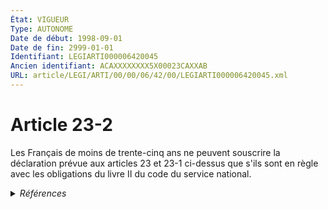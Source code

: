 ```yaml
---
État: VIGUEUR
Type: AUTONOME
Date de début: 1998-09-01
Date de fin: 2999-01-01
Identifiant: LEGIARTI000006420045
Ancien identifiant: ACAXXXXXXXX5X00023CAXXAB
URL: article/LEGI/ARTI/00/00/06/42/00/LEGIARTI000006420045.xml
---
```


<h1>Article 23-2</h1>

Les Français de moins de trente-cinq ans ne peuvent souscrire la déclaration
prévue aux articles 23 et 23-1 ci-dessus que s'ils sont en règle avec les
obligations du livre II du code du service national.


<details>
  <summary><em>Références</em></summary>

  <h2>Articles faisant référence à l'article</h2>
  
  <ul>
    <li>
      <a href="https://legal.tricoteuses.fr//redirection/LEGIARTI000006419958?vers=git&vers=legifrance">Code civil - article 23 AUTONOME VIGUEUR, en vigueur depuis le 1993-07-23</a> CITATION cible
    </li>
    <li>
      <a href="https://legal.tricoteuses.fr//redirection/LEGIARTI000006419970?vers=git&vers=legifrance">Code civil - article 23-1 AUTONOME VIGUEUR, en vigueur depuis le 1993-07-23</a> CITATION cible
    </li>
    <li>
      <a href="https://legal.tricoteuses.fr//redirection/LEGIARTI000006284541?vers=git&vers=legifrance">LOI no 98-170 du 16 mars 1998 relative à la nationalité - article 19 ENTIEREMENT_MODIF</a> MODIFICATION cible
    </li>
  </ul>
  
  <h2>Textes faisant référence à l'article</h2>
  
  <ul>
    <li>
      <a href="https://legal.tricoteuses.fr//redirection/JORFTEXT000000362019?vers=git&vers=legifrance">LOI n° 93-933 du 22 juillet 1993 réformant le droit de la nationalité</a> CODIFICATION cible
    </li>
  </ul>
  
  <h2>Références faites par l'article</h2>
  
  <ul>
    <li>
      1993-07-22 CODIFICATION source <a href="https://legal.tricoteuses.fr//redirection/JORFTEXT000000362019?vers=git&vers=legifrance">LOI n° 93-933 du 22 juillet 1993 réformant le droit de la nationalité</a>
    </li>
    <li>
      1998-03-16 MODIFICATION source <a href="https://legal.tricoteuses.fr//redirection/LEGIARTI000006284541?vers=git&vers=legifrance">LOI no 98-170 du 16 mars 1998 relative à la nationalité - article 19 ENTIEREMENT_MODIF</a>
    </li>
    <li>
      2999-01-01 CITATION source <a href="https://legal.tricoteuses.fr//redirection/LEGIARTI000006419958?vers=git&vers=legifrance">Code civil - article 23 AUTONOME VIGUEUR, en vigueur depuis le 1993-07-23</a>
    </li>
    <li>
      2999-01-01 CITATION source <a href="https://legal.tricoteuses.fr//redirection/LEGIARTI000006419970?vers=git&vers=legifrance">Code civil - article 23-1 AUTONOME VIGUEUR, en vigueur depuis le 1993-07-23</a>
    </li>
    <li>
      2999-01-01 CONCORDE cible <a href="https://legal.tricoteuses.fr//redirection/LEGIARTI000006524057?vers=git&vers=legifrance">Code de la nationalité française - article 89 AUTONOME ABROGE, en vigueur du 1973-01-10 au 1993-07-23</a>
    </li>
  </ul>
</details>
